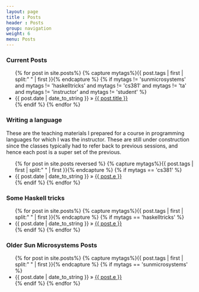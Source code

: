 ```yaml
---
layout: page
title : Posts
header : Posts
group: navigation
weight: 6
menu: Posts
---
```


<h3>Current Posts</h3>

<div class="posts">
  <ul>
  {% for post in site.posts%}
  {% capture mytags%}{{ post.tags | first | split:" " | first }}{% endcapture %}
  {% if mytags != 'sunmicrosystems' and mytags != 'haskelltricks' and mytags != 'cs381' and  mytags != 'ta' and  mytags != 'instructor' and mytags != 'student'  %}
  <li><span class='date'>{{ post.date | date_to_string }}</span> &raquo; <a href="{{ BASE_PATH }}{{ post.url  }}">{{ post.title }}</a></li>
  {% endif %}
  {% endfor %}
  </ul>
</div>

<h3> Writing a language </h3>

These are the teaching materials I prepared for a course in programming languages for which I was the instructor. These are still under construction since the classes typically had to refer back to previous sessions, and hence each post is a super set of the previous.

<div class="posts">
  <ul>
  {% for post in site.posts reversed %}
  {% capture mytags%}{{ post.tags | first | split:" " | first }}{% endcapture %}
  {% if mytags == 'cs381' %}
  <li><span class='date'>{{ post.date | date_to_string }}</span> &raquo; <a href="{{ BASE_PATH }}{{ post.url  }}">{{ post.e }}</a> </li>
  {% endif %}
  {% endfor %}
  </ul>
</div>

<h3> Some Haskell tricks</h3>

<div class="posts">
  <ul>
  {% for post in site.posts%}
  {% capture mytags%}{{ post.tags | first | split:" " | first }}{% endcapture %}
  {% if mytags == 'haskelltricks' %}
  <li><span class='date'>{{ post.date | date_to_string }}</span> &raquo; <a href="{{ BASE_PATH }}{{ post.url  }}">{{ post.e }}</a> </li>
  {% endif %}
  {% endfor %}
  </ul>
</div>

<h3> Older Sun Microsystems Posts</h3>

<div class="posts">
  <ul>
  {% for post in site.posts%}
  {% capture mytags%}{{ post.tags | first | split:" " | first }}{% endcapture %}
  {% if mytags == 'sunmicrosystems' %}
  <li><span class='date'>{{ post.date | date_to_string }}</span> &raquo; <a href="{{ BASE_PATH }}{{ post.url  }}">{{ post.e }}</a></li>
  {% endif %}
  {% endfor %}
  </ul>
</div>


